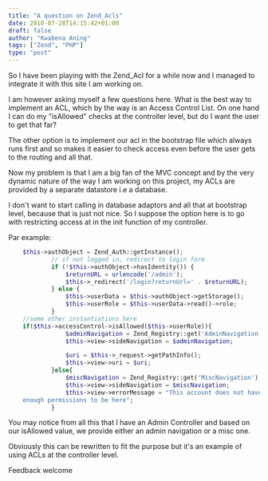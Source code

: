 ```yaml
---
title: "A question on Zend_Acls"
date: 2010-07-28T14:15:42+01:00
draft: false
author: "Kwabena Aning"
tags: ["Zend", "PHP"]
type: "post"
---
```


So I have been playing with the Zend_Acl for a while now and I managed to integrate it with this site I am working on.

I am however asking myself a few questions here. What is the best way to implement an ACL, which by the way is an Access Control List. On one hand I can do my "isAllowed" checks at the controller level, but do I want the user to get that far?

The other option is to implement our acl in the bootstrap file which always runs first and so makes it easier to check access even before the user gets to the routing and all that.

Now my problem is that I am a big fan of the MVC concept and by the very dynamic nature of the way I am working on this project, my ACLs are provided by a separate datastore i.e a database.

I don't want to start calling in database adaptors and all that at bootstrap level, because that is just not nice. So I suppose the option here is to go with restricting access at in the init function of my controller.

Par example:

```PHP
    $this->authObject = Zend_Auth::getInstance();
            // if not logged in, redirect to login form
            if (!$this->authObject->hasIdentity()) {
                $returnURL = urlencode('/admin');
                $this->_redirect('/login?returnUrl=' . $returnURL);
            } else {
                $this->userData = $this->authObject->getStorage();
                $this->userRole = $this->userData->read()->role;
            }
    //some other instantiations here
    if($this->accessControl->isAllowed($this->userRole)){
                $adminNavigation = Zend_Registry::get('AdminNavigation');
                $this->view->sideNavigation = $adminNavigation;

                $uri = $this->_request->getPathInfo();
                $this->view->uri = $uri;
            }else{
                $miscNavigation = Zend_Registry::get('MiscNavigation');
                $this->view->sideNavigation = $miscNavigation;
                $this->view->errorMessage = "This account does not have
    enough permissions to be here";
            }
```

You may notice from all this that I have an Admin Controller and based on our isAllowed value, we provide either an admin navigation or a misc one.

Obviously this can be rewritten to fit the purpose but it's an example of using ACLs at the controller level.

Feedback welcome
